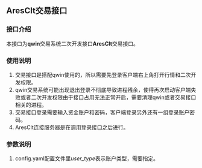 ## AresClt交易接口

### 接口介绍
本接口为**qwin**交易系统二次开发接口**AresClt**交易接口。

### 使用说明
1. 交易接口是搭配qwin使用的，所以需要先登录客户端右上角打开行情和二次开发权限。
2. qwin交易系统可能出现退出登录不彻底导致进程残余，使得再次启动客户端失败或者二次开发权限由于接口占用无法正常开启，需要清理qwin或者交易接口相关的进程。
3. 交易接口登录需要输入资金账户和密码，客户端登录另外还有一组登录账户密码。
4. AresClt连接服务器是在调用登录接口之后进行。

### 参数说明
1. config.yaml配置文件里*user_type*表示账户类型，需要指定。
